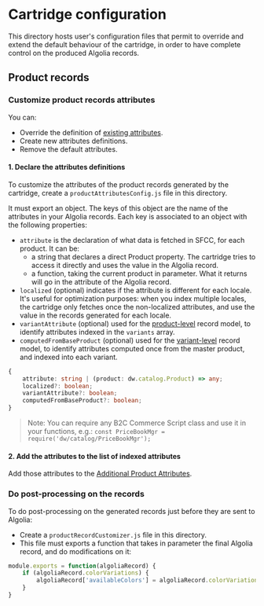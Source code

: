 # Cartridge configuration

This directory hosts user's configuration files that permit to override and
extend the default behaviour of the cartridge, in order to have complete
control on the produced Algolia records.

## Product records
### Customize product records attributes

You can:
- Override the definition of [existing attributes](https://www.algolia.com/doc/integration/salesforce-commerce-cloud-b2c/indexing/product-indexing/indexing-attributes/#configurable-attributes).
- Create new attributes definitions.
- Remove the default attributes.

#### 1. Declare the attributes definitions

To customize the attributes of the product records generated by the cartridge,
create a `productAttributesConfig.js` file in this directory.

It must export an object. The keys of this object are the name of the
attributes in your Algolia records. Each key is associated to an object with the
following properties:
- `attribute` is the declaration of what data is fetched in SFCC, for each 
  product. It can be:
  - a string that declares a direct Product property. The cartridge tries to
    access it directly and uses the value in the Algolia record. 
  - a function, taking the current product in parameter. What it returns will
    go in the attribute of the Algolia record.
- `localized` (optional) indicates if the attribute is different for each
  locale. It's useful for optimization purposes: when you index multiple
  locales, the cartridge only fetches once the non-localized attributes, and
  use the value in the records generated for each locale.
- `variantAttribute` (optional) used for the [product-level](https://www.algolia.com/doc/integration/salesforce-commerce-cloud-b2c/indexing/product-indexing/indexing-attributes/#product-level-default-model) record model, to
  identify attributes indexed in the `variants` array.
- `computedFromBaseProduct` (optional) used for the [variant-level](https://www.algolia.com/doc/integration/salesforce-commerce-cloud-b2c/indexing/product-indexing/indexing-attributes/#variant-level-default-model) record model,
  to identify attributes computed once from the master product, and indexed
  into each variant.

```ts
{
    attribute: string | (product: dw.catalog.Product) => any;
    localized?: boolean;
    variantAttribute?: boolean;
    computedFromBaseProduct?: boolean;
}
```

> Note: You can require any B2C Commerce Script class and use it in your functions, e.g.:
> `const PriceBookMgr = require('dw/catalog/PriceBookMgr');`

#### 2. Add the attributes to the list of indexed attributes

Add those attributes to the [Additional Product Attributes](https://www.algolia.com/doc/integration/salesforce-commerce-cloud-b2c/indexing/product-indexing/indexing-attributes/?client=javascript#configure-extra-attributes-for-algoliaproductindex_v2-and-algoliaproductdeltaindex_v2).

### Do post-processing on the records

To do post-processing on the generated records just before they are sent to
Algolia:
- Create a `productRecordCustomizer.js` file in this directory.
- This file must exports a function that takes in parameter the final Algolia
  record, and do modifications on it:

```js
module.exports = function(algoliaRecord) {
    if (algoliaRecord.colorVariations) {
        algoliaRecord['availableColors'] = algoliaRecord.colorVariations.length;
    }
}
```

